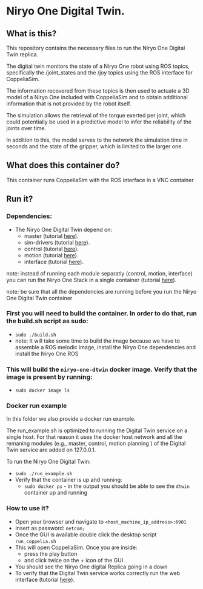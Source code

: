 # Niryo One Digital Twin. 

## What is this?

This repository contains the necessary files to run the Niryo One Digital Twin replica. 

The digital twin monitors the state of a Niryo One robot using ROS topics, specifically the /joint_states and the /joy topics using the ROS interface for CoppeliaSim. 

The information recovered from these topics is then used to actuate a 3D model of a Niryo One included with CoppeliaSim and to obtain additional information that is not provided by the robot itself. 

The simulation allows the retrieval of the torque exerted per joint, which could potentially be used in a predictive model to infer the reliability of the joints over time.

In addition to this, the model serves to the network the simulation time in seconds and the state of the gripper, which is limited to the larger one. 

## What does this container do?

This container runs CoppeliaSim with the ROS interface in a VNC container

## Run it?

### Dependencies:
- The Niryo One Digital Twin depend on:
    - master (tutorial [here](../../ros-master/)).
    - sim-drivers (tutorial [here](../../niryo-one-drivers/simulation/)).
    - control (tutorial [here](../niryo-one-stack/niryo-one-control/)).
    - motion (tutorial [here](../niryo-one-stack/niryo-one-motion/)).
    - interface (tutorial [here](../niryo-one-stack/niryo-one-interface/)).

note: instead of running each module separatly (control, motion, interface) you can run the Niryo One Stack in a single container (tutorial [here](../niryo-one-stack/niryo-one-stack/)).
 
note: be sure that all the dependencies are running before you run the Niryo One Digital Twin container

### First you will need to build the container. In order to do that, run the build.sh script as sudo:
- `sudo ./build.sh`
- note: It will take some time to build the image because we have to assemble a ROS melodic image, install the Niryo One dependencies and install the Niryo One ROS  

### This will build the `niryo-one-dtwin` docker image. Verify that the image is present by running:
- `sudo docker image ls`

### Docker run example
In this folder we also provide a docker run example. 

The run_example.sh is optimized to running the Digital Twin service on a single host. For that reason it uses the docker host network and all the remaning modules (e.g., master, control, motion planning ) of the Digital Twin service are added on 127.0.0.1.

To run the Niryo One Digital Twin:
- `sudo ./run_example.sh`
- Verify that the container is up and running:
    - `sudo docker ps` - in the output you should be able to see the `dtwin` container up and running

### How to use it?

- Open your browser and navigate to `<host_machine_ip_address>:6901`
- Insert as password: `netcom;`
- Once the GUI is available double click the desktop script `run_coppelia.sh`
- This will open CoppeliaSim. Once you are inside:
    - press the play button
    - and click twice on the + icon of the GUI
- You should see the Niryo One digital Replica going in a down
- To verify that the Digital Twin service works correctly run the web interface (tutorial [here](../web-interface/)).

